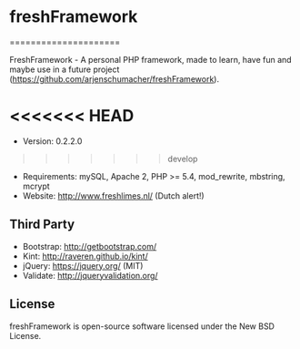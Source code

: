 # freshFramework
=====================

FreshFramework - A personal PHP framework, made to learn, have fun and maybe use in a future project (https://github.com/arjenschumacher/freshFramework).

<<<<<<< HEAD
=======
* Version: 0.2.2.0
>>>>>>> develop
* Requirements: mySQL, Apache 2, PHP >= 5.4, mod_rewrite, mbstring, mcrypt
* Website: http://www.freshlimes.nl/ (Dutch alert!)

Third Party
-----------
* Bootstrap: http://getbootstrap.com/
* Kint: http://raveren.github.io/kint/
* jQuery: https://jquery.org/ (MIT)
* Validate: http://jqueryvalidation.org/

License
-------
freshFramework is open-source software licensed under the New BSD License.

